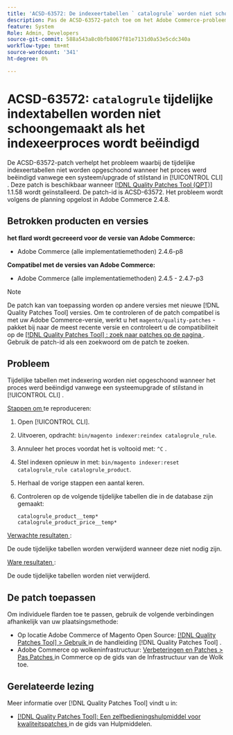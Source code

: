 ```yaml
---
title: 'ACSD-63572: De indexeertabellen ` catalogrule` worden niet schoongemaakt als het indexeerproces wordt beëindigd'
description: Pas de ACSD-63572-patch toe om het Adobe Commerce-probleem op te lossen, waarbij de indexeertabellen niet worden opgeschoond toen het proces werd beëindigd vanwege een systeemupgrade of stilstand in [!UICONTROL CLI] .
feature: System
Role: Admin, Developers
source-git-commit: 588a543a8c0bfb8067f81e7131d0a53e5cdc340a
workflow-type: tm+mt
source-wordcount: '341'
ht-degree: 0%

---
```



# ACSD-63572: `catalogrule` tijdelijke indextabellen worden niet schoongemaakt als het indexeerproces wordt beëindigd

De ACSD-63572-patch verhelpt het probleem waarbij de tijdelijke indexeertabellen niet worden opgeschoond wanneer het proces werd beëindigd vanwege een systeem/upgrade of stilstand in [!UICONTROL CLI] . Deze patch is beschikbaar wanneer [[!DNL Quality Patches Tool (QPT)]](/help/tools/quality-patches-tool/quality-patches-tool-to-self-serve-quality-patches.md) 1.1.58 wordt geïnstalleerd. De patch-id is ACSD-63572. Het probleem wordt volgens de planning opgelost in Adobe Commerce 2.4.8.

## Betrokken producten en versies

**het flard wordt gecreeerd voor de versie van Adobe Commerce:**

* Adobe Commerce (alle implementatiemethoden) 2.4.6-p8

**Compatibel met de versies van Adobe Commerce:**

* Adobe Commerce (alle implementatiemethoden) 2.4.5 - 2.4.7-p3

>[!NOTE]
>
>De patch kan van toepassing worden op andere versies met nieuwe [!DNL Quality Patches Tool] versies. Om te controleren of de patch compatibel is met uw Adobe Commerce-versie, werkt u het `magento/quality-patches` -pakket bij naar de meest recente versie en controleert u de compatibiliteit op de [[!DNL Quality Patches Tool] : zoek naar patches op de pagina ](https://experienceleague.adobe.com/tools/commerce-quality-patches/index.html) . Gebruik de patch-id als een zoekwoord om de patch te zoeken.

## Probleem

Tijdelijke tabellen met indexering worden niet opgeschoond wanneer het proces werd beëindigd vanwege een systeemupgrade of stilstand in [!UICONTROL CLI] .

<u> Stappen om </u> te reproduceren:

1. Open [!UICONTROL CLI].
1. Uitvoeren, opdracht: `bin/magento indexer:reindex catalogrule_rule`.
1. Annuleer het proces voordat het is voltooid met: `^C` .
1. Stel indexen opnieuw in met: `bin/magento indexer:reset catalogrule_rule catalogrule_product`.
1. Herhaal de vorige stappen een aantal keren.
1. Controleren op de volgende tijdelijke tabellen die in de database zijn gemaakt:

   ```
   catalogrule_product__temp*
   catalogrule_product_price__temp*
   ```

<u> Verwachte resultaten </u>:

De oude tijdelijke tabellen worden verwijderd wanneer deze niet nodig zijn.

<u> Ware resultaten </u>:

De oude tijdelijke tabellen worden niet verwijderd.

## De patch toepassen

Om individuele flarden toe te passen, gebruik de volgende verbindingen afhankelijk van uw plaatsingsmethode:

* Op locatie Adobe Commerce of Magento Open Source: [[!DNL Quality Patches Tool] > Gebruik ](/help/tools/quality-patches-tool/usage.md) in de handleiding [!DNL Quality Patches Tool] .
* Adobe Commerce op wolkeninfrastructuur: [ Verbeteringen en Patches > Pas Patches ](https://experienceleague.adobe.com/docs/commerce-cloud-service/user-guide/develop/upgrade/apply-patches.html) in Commerce op de gids van de Infrastructuur van de Wolk toe.

## Gerelateerde lezing

Meer informatie over [!DNL Quality Patches Tool] vindt u in:

* [[!DNL Quality Patches Tool]: Een zelfbedieningshulpmiddel voor kwaliteitspatches ](/help/tools/quality-patches-tool/quality-patches-tool-to-self-serve-quality-patches.md) in de gids van Hulpmiddelen.
